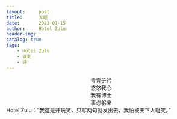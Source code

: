 ```yaml
---
layout:     post
title:      无题
date:       2023-01-15
author:     Hotel Zulu
header-img: 
catalog: true
tags:
    - Hotel Zulu
    - 讽刺
    - 诗
---
```

<center>青青子衿</center>
<center>悠悠我心</center>
<center>我有博士</center>
<center>事必躬亲</center>
Hotel Zulu：“我这是开玩笑，只写两句就发出去，我怕被天下人耻笑。”